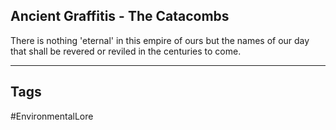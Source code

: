 ## Ancient Graffitis - The Catacombs
There is nothing 'eternal' in this empire of ours but the names of our day that shall be revered or reviled in the centuries to come.

---
## Tags
#EnvironmentalLore